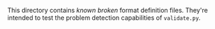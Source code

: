 This directory contains _known broken_ format definition files.
They're intended to test the problem detection capabilities of `validate.py`.
